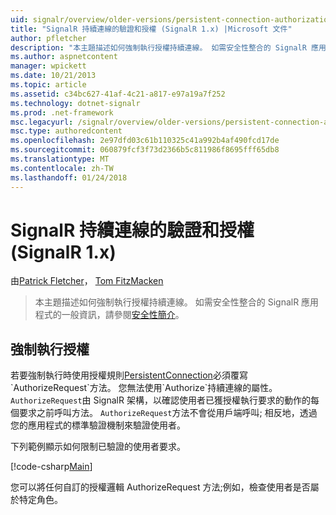 ```yaml
---
uid: signalr/overview/older-versions/persistent-connection-authorization
title: "SignalR 持續連線的驗證和授權 (SignalR 1.x) |Microsoft 文件"
author: pfletcher
description: "本主題描述如何強制執行授權持續連線。 如需安全性整合的 SignalR 應用程式，一般資訊..."
ms.author: aspnetcontent
manager: wpickett
ms.date: 10/21/2013
ms.topic: article
ms.assetid: c34bc627-41af-4c21-a817-e97a19a7f252
ms.technology: dotnet-signalr
ms.prod: .net-framework
msc.legacyurl: /signalr/overview/older-versions/persistent-connection-authorization
msc.type: authoredcontent
ms.openlocfilehash: 2e97dfd03c61b110325c41a992b4af490fcd17de
ms.sourcegitcommit: 060879fcf3f73d2366b5c811986f8695fff65db8
ms.translationtype: MT
ms.contentlocale: zh-TW
ms.lasthandoff: 01/24/2018
---
```

<a name="authentication-and-authorization-for-signalr-persistent-connections-signalr-1x"></a>SignalR 持續連線的驗證和授權 (SignalR 1.x)
====================
由[Patrick Fletcher](https://github.com/pfletcher)， [Tom FitzMacken](https://github.com/tfitzmac)

> 本主題描述如何強制執行授權持續連線。 如需安全性整合的 SignalR 應用程式的一般資訊，請參閱[安全性簡介](index.md)。


## <a name="enforce-authorization"></a>強制執行授權

若要強制執行時使用授權規則[PersistentConnection](https://msdn.microsoft.com/library/microsoft.aspnet.signalr.persistentconnection(v=vs.111).aspx)必須覆寫`AuthorizeRequest`方法。 您無法使用`Authorize`持續連線的屬性。 `AuthorizeRequest`由 SignalR 架構，以確認使用者已獲授權執行要求的動作的每個要求之前呼叫方法。 `AuthorizeRequest`方法不會從用戶端呼叫; 相反地，透過您的應用程式的標準驗證機制來驗證使用者。

下列範例顯示如何限制已驗證的使用者要求。

[!code-csharp[Main](persistent-connection-authorization/samples/sample1.cs)]

您可以將任何自訂的授權邏輯 AuthorizeRequest 方法;例如，檢查使用者是否屬於特定角色。
